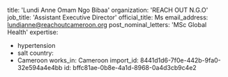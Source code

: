 title: 'Lundi Anne Omam Ngo Bibaa'
organization: 'REACH OUT N.G.O'
job_title: 'Assistant Executive Director'
official_title: Ms
email_address: lundianne@reachoutcameroon.org
post_nominal_letters: 'MSc Global Health'
expertise:
  - hypertension
  - salt
country:
  - Cameroon
works_in: Cameroon
import_id: 8441d1d6-7f0e-442b-9fa0-32e594a4e4bb
id: bffc81ae-0b8e-4a1d-8968-0a4d3cb9c4e2
